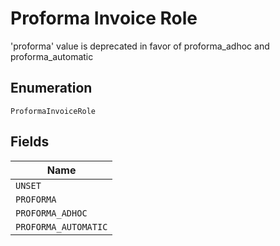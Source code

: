 
# Proforma Invoice Role

'proforma' value is deprecated in favor of proforma_adhoc and proforma_automatic

## Enumeration

`ProformaInvoiceRole`

## Fields

| Name |
|  --- |
| `UNSET` |
| `PROFORMA` |
| `PROFORMA_ADHOC` |
| `PROFORMA_AUTOMATIC` |

